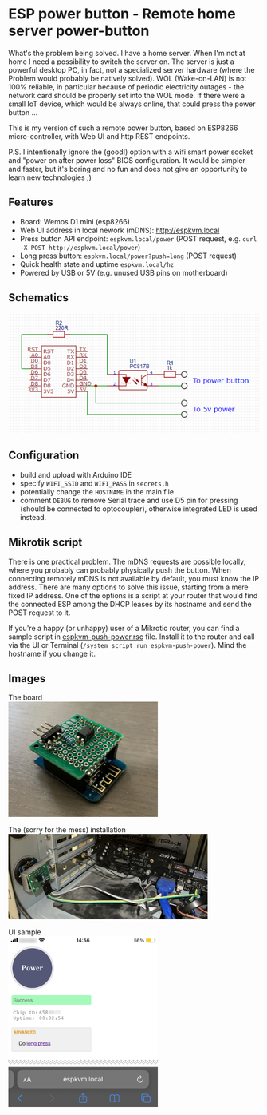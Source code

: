 # ESP power button - Remote home server power-button

What's the problem being solved. I have a home server. When I'm not at home I need a possibility to switch the server on. The server is just a powerful desktop PC, in fact, not a specialized server hardware (where the Problem would probably be natively solved). WOL (Wake-on-LAN) is not 100% reliable, in particular because of periodic electricity outages - the network card should be properly set into the WOL mode. If there were a small IoT device, which would be always online, that could press the power button ...

This is my version of such a remote power button, based on ESP8266 micro-controller, with Web UI and http REST endpoints.

P.S. I intentionally ignore the (good!) option with a wifi smart power socket and "power on after power loss" BIOS configuration. It would be simpler and faster, but it's boring and no fun and does not give an opportunity to learn new technologies ;)

## Features

- Board: Wemos D1 mini (esp8266)
- Web UI address in local nework (mDNS): http://espkvm.local
- Press button API endpoint: `espkvm.local/power` (POST request, e.g. `curl -X POST http://espkvm.local/power`)
- Long press button: `espkvm.local/power?push=long` (POST request)
- Quick health state and uptime `espkvm.local/hz`
- Powered by USB or 5V (e.g. unused USB pins on motherboard)

## Schematics

![Electric schema](design/electric-schema.png)

## Configuration

- build and upload with Arduino IDE
- specify `WIFI_SSID` and `WIFI_PASS` in `secrets.h`
- potentially change the `HOSTNAME` in the main file
- comment `DEBUG` to remove Serial trace and use D5 pin for pressing (should be connected to optocoupler), otherwise integrated LED is used instead.

## Mikrotik script

There is one practical problem. The mDNS requests are possible locally, where you probably can probably physically push the button. When connecting remotely mDNS is not available by default, you must know the IP address. There are many options to solve this issue, starting from a mere fixed IP address. One of the options is a script at your router that would find the connected ESP among the DHCP leases by its hostname and send the POST request to it. 

If you're a happy (or unhappy) user of a Mikrotic router, you can find a sample script in [espkvm-push-power.rsc](./espkvm-push-power.rsc) file. Install it to the router and call via the UI or Terminal (`/system script run espkvm-push-power`). Mind the hostname if you change it.

## Images

The board  
<img src="design/board.jpg" alt="Board" width="300"/>

The (sorry for the mess) installation  
<img src="design/messy-installation.jpg" alt="Installation (sorry for the mess)" width="400"/>

UI sample  
<img src="design/UI-sample.png" alt="UI sample" width="300"/>
